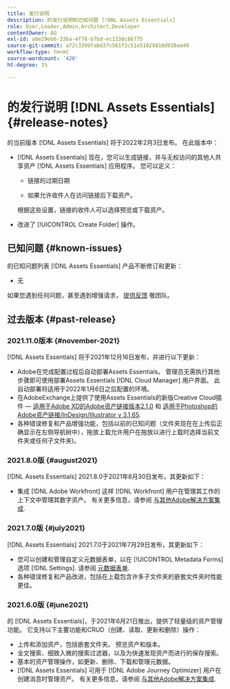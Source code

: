 ```yaml
---
title: 发行说明
description: 的发行说明和已知问题 [!DNL Assets Essentials]
role: User,Leader,Admin,Architect,Developer
contentOwner: AG
exl-id: a0e29eb6-336a-4f78-b7bd-ec1338c86775
source-git-commit: a72c3399fabd37c561f3c51e51029810d038ae40
workflow-type: tm+mt
source-wordcount: '420'
ht-degree: 1%

---
```


# 的发行说明 [!DNL Assets Essentials] {#release-notes}

的当前版本 [!DNL Assets Essentials] 将于2022年2月3日发布。 在此版本中：

* [!DNL Assets Essentials] 现在，您可以生成链接，并与无权访问的其他人共享资产 [!DNL Assets Essentials] 应用程序。 您可以定义： <!-- CQ-4329575 -->

   * 链接的过期日期

   * 如果允许收件人在访问链接后下载资产。

   根据这些设置，链接的收件人可以选择预览或下载资产。

* 改进了 [!UICONTROL Create Folder] 操作。 <!-- CQ-4338818 -->

## 已知问题 {#known-issues}

的已知问题列表 [!DNL Assets Essentials] 产品不断修订和更新：

* 无

如果您遇到任何问题，甚至遇到增强请求， [提供反馈](#provide-feedback) 敬团队。

## 过去版本 {#past-release}

### 2021.11.0版本 {#november-2021}

[!DNL Assets Essentials] 将于2021年12月16日发布，并进行以下更新：

* Adobe在完成配置过程后自动部署Assets Essentials。 管理员无需执行其他步骤即可使用部署Assets Essentials [!DNL Cloud Manager] 用户界面。 此自动部署将适用于2022年1月6日之后配置的环境。
* 在AdobeExchange上提供了使用Assets Essentials的新版Creative Cloud插件 —  [适用于Adobe XD的Adobe资产链接版本2.1.0](https://exchange.adobe.com/creativecloud/plugindetails.html/app/cc/61d229b9) 和 [适用于Photoshop的Adobe资产链接/InDesign/Illustrator v 3.1.65](https://exchange.adobe.com/creativecloud.details.106875.adobe-asset-link-cep.html).
* 各种错误修复和产品增强功能，包括以前的已知问题（文件夹现在在上传后正确显示在左侧导航树中）<!-- CQ-4337638 -->，拖放上载允许用户在拖放以进行上载时选择当前文件夹或任何子文件夹<!-- CQ-4327753 -->)。

### 2021.8.0版 {#august2021}

[!DNL Assets Essentials] 2021.8.0于2021年8月30日发布，其更新如下：

* 集成 [!DNL Adobe Workfront] 这样 [!DNL Workfront] 用户在管理其工作的上下文中管理其数字资产。 有关更多信息，请参阅 [与其他Adobe解决方案集成](/help/integration.md).

### 2021.7.0版 {#july2021}

[!DNL Assets Essentials] 2021.7.0于2021年7月29日发布，其更新如下：

* 您可以创建和管理自定义元数据表单，以在 [!UICONTROL Metadata Forms] 选项 [!DNL Settings]. 请参阅 [元数据表单](metadata.md#metadata-forms).
* 各种错误修复和产品改进，包括在上载包含许多子文件夹的嵌套文件夹时性能更佳。

### 2021.6.0版 {#june2021}

的 [!DNL Assets Essentials]，于2021年6月21日推出，提供了轻量级的资产管理功能。 它支持以下主要功能和CRUD（创建、读取、更新和删除）操作：

* 上传和添加资产，包括嵌套文件夹。 预览资产和版本。
* 全文搜索、细致入微的搜索过滤器，以及为快速发现资产而进行的保存搜索。
* 基本的资产管理操作，如更新、删除、下载和管理元数据。
* [!DNL Assets Essentials] 可用于 [!DNL Adobe Journey Optimizer] 用户在创建消息时管理资产。 有关更多信息，请参阅 [与其他Adobe解决方案集成](/help/integration.md).
